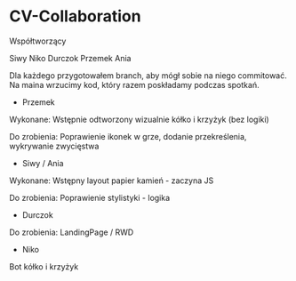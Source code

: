 # CV-Collaboration

Współtworzący

Siwy
Niko
Durczok
Przemek
Ania

Dla każdego przygotowałem branch, aby mógł sobie na niego commitować. Na maina wrzucimy kod, który razem poskładamy podczas spotkań.

- Przemek

Wykonane:
Wstępnie odtworzony wizualnie kółko i krzyżyk (bez logiki)

<!-- tictactoeprz.netlify.app -->

Do zrobienia:
Poprawienie ikonek w grze, dodanie przekreślenia, wykrywanie zwycięstwa

- Siwy / Ania

Wykonane:
Wstępny layout papier kamień - zaczyna JS

Do zrobienia:
Poprawienie stylistyki - logika

- Durczok

Do zrobienia:
LandingPage / RWD

- Niko

Bot kółko i krzyżyk
